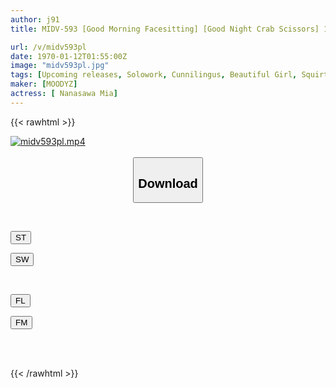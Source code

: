 ```yaml
---
author: j91
title: MIDV-593 [Good Morning Facesitting] [Good Night Crab Scissors] 10 Days Of Greedy Cunnilingus Life With The Little Devil Slut Mia Who Makes Me Lick Her Pussy Mia Nanasawa

url: /v/midv593pl
date: 1970-01-12T01:55:00Z
image: "midv593pl.jpg"
tags: [Upcoming releases, Solowork, Cunnilingus, Beautiful Girl, Squirting, Slut, Slender	]
maker: [MOODYZ]
actress: [ Nanasawa Mia]
---
```



{{< rawhtml >}}

<div class="video" data-videoid="pending_link.html">
    <a href="javascript:;">
        <img src="/v/midv593pl/midv593pl.jpg" width="WIDTH" height="HEIGHT" alt="midv593pl.mp4" loading="lazy">
    </a>
</div>

<script type="text/javascript" src="https://j91.asia/asset/on-demand-pend.js"></script>

<br>
  <link rel="stylesheet" href="https://j91.asia/asset/bs5.css">
  
  <center>
  <button class="btn btn-primary" type="button" data-bs-toggle="collapse" data-bs-target=".multi-collapse" aria-expanded="false" aria-controls="multiCollapseExample1 multiCollapseExample2"><h2>Download</h2></button></center>
</p>
<div class="row">
  <div class="col">
    <div class="collapse multi-collapse" id="multiCollapseExample1">
      <div class="card card-body">
	      	      <br>
<div class="buttons">  
<p><a href="https://j91.asia/pending_link.html" target="_blank"><button class="btn-hover color-3"><i class="fa fa-download"></i> ST</button></a></p>
<p><a href="https://j91.asia/pending_link.html" target="_blank"><button class="btn-hover color-2"><i class="fa fa-download"></i> SW</button></a></p></div>
    </div>
  </div>
</div>
  <div class="col">
    <div class="collapse multi-collapse" id="multiCollapseExample2">
      <div class="card card-body">
	      <br>
<div class="buttons">
<p><a href="https://j91.asia/pending_link.html" target="_blank"><button class="btn-hover color-9"><i class="fa fa-download"></i> FL</button></a></p>
<p><a href="https://j91.asia/pending_link.html" target="_blank"><button class="btn-hover color-8"><i class="fa fa-download"></i> FM</button></a></p></div>
<br><br>
      </div>
    </div>
  </div>
</div>

{{< /rawhtml >}}